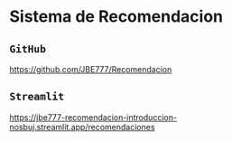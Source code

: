 # Sistema de Recomendacion


## `GitHub` 

https://github.com/JBE777/Recomendacion

## `Streamlit`

https://jbe777-recomendacion-introduccion-nosbuj.streamlit.app/recomendaciones